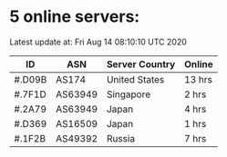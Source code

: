 # 5 online servers:

Latest update at: Fri Aug 14 08:10:10 UTC 2020

| ID | ASN | Server Country | Online |
| -- | --- | -------------- | ------ |
| #.D09B | AS174 | United States | 13 hrs |
| #.7F1D | AS63949 | Singapore | 2 hrs |
| #.2A79 | AS63949 | Japan | 4 hrs |
| #.D369 | AS16509 | Japan | 1 hrs |
| #.1F2B | AS49392 | Russia | 7 hrs |

